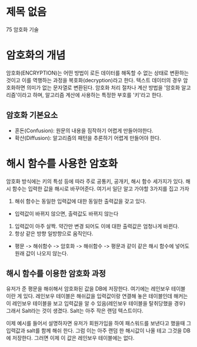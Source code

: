 # 제목 없음

75 암호화 기술

# 암호화의 개념

암호화(ENCRYPTION)는 어떤 방법이 로든 데이터를 해독할 수 없는 상태로 변환하는 것이고 이를 역행하는 과정을 복호화(decryption)라고 한다. 텍스트 데이터의 경우 암호화하면 의미가 없는 문자열로 변환된다.
암호화 처리 절차나 계산 방법을 '암호화 알고리즘'이라고 하며, 알고리즘 계산에 사용하는 특정한 부호를 '키'라고 한다.

## 암호화 기본요소

- 혼돈(Confusion): 원문의 내용을 짐작하기 어렵게 만들어야한다.
- 확산(Diffusion): 알고리즘의 패턴을 추론하기 어렵게 만들어야 한다.

# 해시 함수를 사용한 암호화

암호화 방식에는 키의 특성 등에 따라 주로 공통키, 공개키, 해시 함수 세가지가 있다.
해시 함수는 입력한 값을 해시로 바꾸어준다. 여기서 일단 알고 가야할 3가지를 집고 가자

1. 해쉬 함수는 동일한 입력값에 대한 동일한 출력값을 갖고 있다.
- 입력값이 바뀌지 않으면, 출력값도 바뀌지 않는다
1. 입력값이 아주 살짝. 약간만 변경 되어도 이에 대한 출력값은 엄청나게 바뀐다.
2. 항상 같은 방향 일방향으로 움직인다.
- 평문 -> 해쉬함수 -> 암호화 -> 해쉬함수 -> 평문과 같이 같은 해시 함수에 넣어도 원래 값이 나오지 않는다.

## 해시 함수를 이용한 암호화 과정

유저가 준 평문을 해쉬해서 암호화된 값을 DB에 저장한다. 여기에는 레인보우 테이블 이란 게 있다. 레인보우 테이블은 해쉬값을 입력값이랑 연결해 놓은 테이블인데 해커는 이 레인보우 테이블을 보고 입력값을 알 수 있음(레인보우 테이블을 탈취당했을 경우) 그래서 Salt라는 것이 생겼다. Salt는 아주 작은 랜덤 텍스트이다.

이제 예시를 들어서 설명하자면 유저가 회원가입을 하여 패스워드를 보낸다고 했을때 그 입력값과 salt를 함께 해쉬 한다. 그럼 이는 아주 랜덤 한 해시값이 나올 테고 그것을 DB에 저장한다. 그러면 이제 이 값은 레인보우 테이블에는 없다.